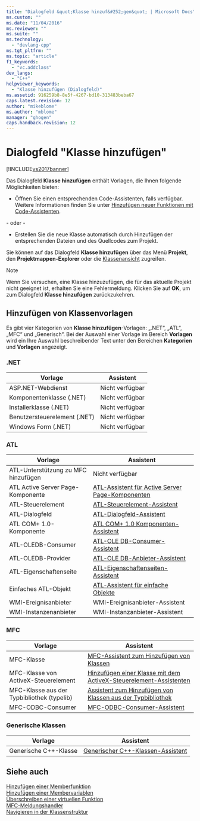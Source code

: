 ```yaml
---
title: "Dialogfeld &quot;Klasse hinzuf&#252;gen&quot; | Microsoft Docs"
ms.custom: ""
ms.date: "11/04/2016"
ms.reviewer: ""
ms.suite: ""
ms.technology: 
  - "devlang-cpp"
ms.tgt_pltfrm: ""
ms.topic: "article"
f1_keywords: 
  - "vc.addclass"
dev_langs: 
  - "C++"
helpviewer_keywords: 
  - "Klasse hinzufügen (Dialogfeld)"
ms.assetid: 916259b8-8e5f-4267-bd10-313483beba67
caps.latest.revision: 12
author: "mikeblome"
ms.author: "mblome"
manager: "ghogen"
caps.handback.revision: 12
---
```

# Dialogfeld &quot;Klasse hinzuf&#252;gen&quot;
[!INCLUDE[vs2017banner](../assembler/inline/includes/vs2017banner.md)]

Das Dialogfeld **Klasse hinzufügen** enthält Vorlagen, die Ihnen folgende Möglichkeiten bieten:  
  
-   Öffnen Sie einen entsprechenden Code\-Assistenten, falls verfügbar. Weitere Informationen finden Sie unter [Hinzufügen neuer Funktionen mit Code\-Assistenten](../ide/adding-functionality-with-code-wizards-cpp.md).  
  
 \- oder \-  
  
-   Erstellen Sie die neue Klasse automatisch durch Hinzufügen der entsprechenden Dateien und des Quellcodes zum Projekt.  
  
 Sie können auf das Dialogfeld **Klasse hinzufügen** über das Menü **Projekt**, den **Projektmappen\-Explorer** oder die [Klassenansicht](assetId:///8d7430a9-3e33-454c-a9e1-a85e3d2db925) zugreifen.  
  
> [!NOTE]
>  Wenn Sie versuchen, eine Klasse hinzuzufügen, die für das aktuelle Projekt nicht geeignet ist, erhalten Sie eine Fehlermeldung. Klicken Sie auf **OK**, um zum Dialogfeld **Klasse hinzufügen** zurückzukehren.  
  
## Hinzufügen von Klassenvorlagen  
 Es gibt vier Kategorien von **Klasse hinzufügen**\-Vorlagen: „.NET“, „ATL“, „MFC“ und „Generisch“. Bei der Auswahl einer Vorlage im Bereich **Vorlagen**  wird ein Ihre Auswahl beschreibender Text unter den Bereichen **Kategorien** und **Vorlagen** angezeigt.  
  
### .NET  
  
|Vorlage|Assistent|  
|-------------|---------------|  
|ASP.NET\-Webdienst|Nicht verfügbar|  
|Komponentenklasse \(.NET\)|Nicht verfügbar|  
|Installerklasse \(.NET\)|Nicht verfügbar|  
|Benutzersteuerelement \(.NET\)|Nicht verfügbar|  
|Windows Form \(.NET\)|Nicht verfügbar|  
  
### ATL  
  
|Vorlage|Assistent|  
|-------------|---------------|  
|ATL\-Unterstützung zu MFC hinzufügen|Nicht verfügbar|  
|ATL Active Server Page\-Komponente|[ATL\-Assistent für Active Server Page\-Komponenten](../atl/reference/atl-active-server-page-component-wizard.md)|  
|ATL\-Steuerelement|[ATL\-Steuerelement\-Assistent](../atl/reference/atl-control-wizard.md)|  
|ATL\-Dialogfeld|[ATL\-Dialogfeld\-Assistent](../atl/reference/atl-dialog-wizard.md)|  
|ATL COM\+ 1.0\-Komponente|[ATL COM\+ 1.0 Komponenten\-Assistent](../atl/reference/atl-com-plus-1-0-component-wizard.md)|  
|ATL\-OLEDB\-Consumer|[ATL\-OLE DB\-Consumer\-Assistent](../atl/reference/atl-ole-db-consumer-wizard.md)|  
|ATL\-OLEDB\-Provider|[ATL\-OLE DB\-Anbieter\-Assistent](../atl/reference/atl-ole-db-provider-wizard.md)|  
|ATL\-Eigenschaftenseite|[ATL\-Eigenschaftenseiten\-Assistent](../atl/reference/atl-property-page-wizard.md)|  
|Einfaches ATL\-Objekt|[ATL\-Assistent für einfache Objekte](../atl/reference/atl-simple-object-wizard.md)|  
|WMI\-Ereignisanbieter|WMI\-Ereignisanbieter\-Assistent|  
|WMI\-Instanzenanbieter|WMI\-Instanzanbieter\-Assistent|  
  
### MFC  
  
|Vorlage|Assistent|  
|-------------|---------------|  
|MFC\-Klasse|[MFC\-Assistent zum Hinzufügen von Klassen](../mfc/reference/mfc-add-class-wizard.md)|  
|MFC\-Klasse von ActiveX\-Steuerelement|[Hinzufügen einer Klasse mit dem ActiveX\-Steuerelement\-Assistenten](../ide/add-class-from-activex-control-wizard.md)|  
|MFC\-Klasse aus der Typbibliothek \(typelib\)|[Assistent zum Hinzufügen von Klassen aus der Typbibliothek](../mfc/reference/add-class-from-typelib-wizard.md)|  
|MFC\-ODBC\-Consumer|[MFC\-ODBC\-Consumer\-Assistent](../mfc/reference/mfc-odbc-consumer-wizard.md)|  
  
### Generische Klassen  
  
|Vorlage|Assistent|  
|-------------|---------------|  
|Generische C\+\+\-Klasse|[Generischer C\+\+\-Klassen\-Assistent](../ide/generic-cpp-class-wizard.md)|  
  
## Siehe auch  
 [Hinzufügen einer Memberfunktion](../ide/adding-a-member-function-visual-cpp.md)   
 [Hinzufügen einer Membervariablen](../ide/adding-a-member-variable-visual-cpp.md)   
 [Überschreiben einer virtuellen Funktion](../ide/overriding-a-virtual-function-visual-cpp.md)   
 [MFC\-Meldungshandler](../mfc/reference/adding-an-mfc-message-handler.md)   
 [Navigieren in der Klassenstruktur](../ide/navigating-the-class-structure-visual-cpp.md)